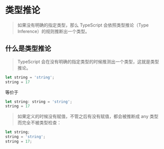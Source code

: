 # 类型推论
> 如果没有明确的指定类型，那么 TypeScript 会依照类型推论（Type Inference）的规则推断出一个类型。

## 什么是类型推论
> TypeScript 会在没有明确的指定类型的时候推测出一个类型，这就是类型推论。
```javascript
let string = 'string';
string = 17
```
等价于
```javascript
let string: string = 'string';
string = 17
```

> 如果定义的时候没有赋值，不管之后有没有赋值，都会被推断成 any 类型而完全不被类型检查：
```javascript
let string;
string = 'string';
string = 17;
```